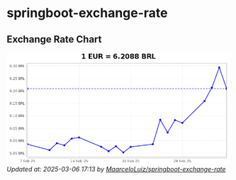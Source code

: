 # springboot-exchange-rate

<!-- EXCHANGE-RATE-START -->
## Exchange Rate Chart

![Exchange Rate Chart](charts/chart.png)*Updated at: 2025-03-06 17:13 by [MaarceloLuiz/springboot-exchange-rate](https://github.com/MaarceloLuiz/springboot-exchange-rate)*


<!-- EXCHANGE-RATE-END -->